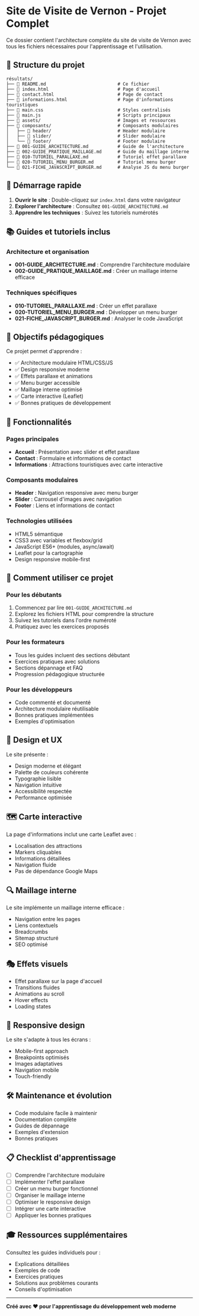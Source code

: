 # Site de Visite de Vernon - Projet Complet

Ce dossier contient l'architecture complète du site de visite de Vernon avec tous les fichiers nécessaires pour l'apprentissage et l'utilisation.

## 📁 Structure du projet

```
résultats/
├── 📄 README.md                           # Ce fichier
├── 📄 index.html                          # Page d'accueil
├── 📄 contact.html                        # Page de contact
├── 📄 informations.html                   # Page d'informations touristiques
├── 📄 main.css                            # Styles centralisés
├── 📄 main.js                             # Scripts principaux
├── 📁 assets/                             # Images et ressources
├── 📁 composants/                         # Composants modulaires
│   ├── 📁 header/                         # Header modulaire
│   ├── 📁 slider/                         # Slider modulaire
│   └── 📁 footer/                         # Footer modulaire
├── 📄 001-GUIDE_ARCHITECTURE.md           # Guide de l'architecture
├── 📄 002-GUIDE_PRATIQUE_MAILLAGE.md      # Guide du maillage interne
├── 📄 010-TUTORIEL_PARALLAXE.md           # Tutoriel effet parallaxe
├── 📄 020-TUTORIEL_MENU_BURGER.md         # Tutoriel menu burger
└── 📄 021-FICHE_JAVASCRIPT_BURGER.md      # Analyse JS du menu burger
```

## 🚀 Démarrage rapide

1. **Ouvrir le site** : Double-cliquez sur `index.html` dans votre navigateur
2. **Explorer l'architecture** : Consultez `001-GUIDE_ARCHITECTURE.md`
3. **Apprendre les techniques** : Suivez les tutoriels numérotés

## 📚 Guides et tutoriels inclus

### Architecture et organisation
- **001-GUIDE_ARCHITECTURE.md** : Comprendre l'architecture modulaire
- **002-GUIDE_PRATIQUE_MAILLAGE.md** : Créer un maillage interne efficace

### Techniques spécifiques
- **010-TUTORIEL_PARALLAXE.md** : Créer un effet parallaxe
- **020-TUTORIEL_MENU_BURGER.md** : Développer un menu burger
- **021-FICHE_JAVASCRIPT_BURGER.md** : Analyser le code JavaScript

## 🎯 Objectifs pédagogiques

Ce projet permet d'apprendre :
- ✅ Architecture modulaire HTML/CSS/JS
- ✅ Design responsive moderne
- ✅ Effets parallaxe et animations
- ✅ Menu burger accessible
- ✅ Maillage interne optimisé
- ✅ Carte interactive (Leaflet)
- ✅ Bonnes pratiques de développement

## 🔧 Fonctionnalités

### Pages principales
- **Accueil** : Présentation avec slider et effet parallaxe
- **Contact** : Formulaire et informations de contact
- **Informations** : Attractions touristiques avec carte interactive

### Composants modulaires
- **Header** : Navigation responsive avec menu burger
- **Slider** : Carrousel d'images avec navigation
- **Footer** : Liens et informations de contact

### Technologies utilisées
- HTML5 sémantique
- CSS3 avec variables et flexbox/grid
- JavaScript ES6+ (modules, async/await)
- Leaflet pour la cartographie
- Design responsive mobile-first

## 📖 Comment utiliser ce projet

### Pour les débutants
1. Commencez par lire `001-GUIDE_ARCHITECTURE.md`
2. Explorez les fichiers HTML pour comprendre la structure
3. Suivez les tutoriels dans l'ordre numéroté
4. Pratiquez avec les exercices proposés

### Pour les formateurs
- Tous les guides incluent des sections débutant
- Exercices pratiques avec solutions
- Sections dépannage et FAQ
- Progression pédagogique structurée

### Pour les développeurs
- Code commenté et documenté
- Architecture modulaire réutilisable
- Bonnes pratiques implémentées
- Exemples d'optimisation

## 🎨 Design et UX

Le site présente :
- Design moderne et élégant
- Palette de couleurs cohérente
- Typographie lisible
- Navigation intuitive
- Accessibilité respectée
- Performance optimisée

## 🗺️ Carte interactive

La page d'informations inclut une carte Leaflet avec :
- Localisation des attractions
- Markers cliquables
- Informations détaillées
- Navigation fluide
- Pas de dépendance Google Maps

## 🔍 Maillage interne

Le site implémente un maillage interne efficace :
- Navigation entre les pages
- Liens contextuels
- Breadcrumbs
- Sitemap structuré
- SEO optimisé

## 🎭 Effets visuels

- Effet parallaxe sur la page d'accueil
- Transitions fluides
- Animations au scroll
- Hover effects
- Loading states

## 📱 Responsive design

Le site s'adapte à tous les écrans :
- Mobile-first approach
- Breakpoints optimisés
- Images adaptatives
- Navigation mobile
- Touch-friendly

## 🛠️ Maintenance et évolution

- Code modulaire facile à maintenir
- Documentation complète
- Guides de dépannage
- Exemples d'extension
- Bonnes pratiques

## 📋 Checklist d'apprentissage

- [ ] Comprendre l'architecture modulaire
- [ ] Implémenter l'effet parallaxe
- [ ] Créer un menu burger fonctionnel
- [ ] Organiser le maillage interne
- [ ] Optimiser le responsive design
- [ ] Intégrer une carte interactive
- [ ] Appliquer les bonnes pratiques

## 🎓 Ressources supplémentaires

Consultez les guides individuels pour :
- Explications détaillées
- Exemples de code
- Exercices pratiques
- Solutions aux problèmes courants
- Conseils d'optimisation

---

**Créé avec ❤️ pour l'apprentissage du développement web moderne**
